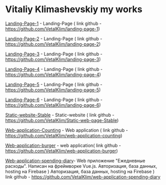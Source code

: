 # Vitaliy Klimashevskiy my works

[Landing-Page-1](https://vetalklim.github.io/landing-page-1/ "landing-page-1")   - Landing-Page ( link github - https://github.com/VetalKlim/landing-page-1)

[Landing-Page-2](https://vetalklim.github.io/landing-page-2/ "landing-page-2")   - Landing-Page ( link github - https://github.com/VetalKlim/landing-page-2)

[Landing-Page-3](https://vetalklim.github.io/landing-page-3/ "landing-page-3")   - Landing-Page ( link github - https://github.com/VetalKlim/landing-page-3)

[Landing-Page-4](https://vetalklim.github.io/landing-page-4/ "landing-page-4")   - Landing-Page ( link github - https://github.com/VetalKlim/landing-page-4)

[Landing-Page-5](https://vetalklim.github.io/landing-page-5/ "landing-page-5")   - Landing-Page ( link github - https://github.com/VetalKlim/landing-page-5)

[Landing-Page-6](https://vetalklim.github.io/landing-page-6/ "landing-page-6")   - Landing-Page ( link github - https://github.com/VetalKlim/landing-page-6)

[Static-website-Stable](https://vetalklim.github.io/Static-web-page-Stable/ "Static-web-page-Stable")   - Static-website ( link github - https://github.com/VetalKlim/Static-web-page-Stable)

[Web-application-Сounting](https://vetalklim.github.io/web-application-counting/ "web-application-counting")   - Web application ( link github - https://github.com/VetalKlim/web-application-counting)

[Web-application-burger](https://vetalklim.github.io/web-application-burger/ "web-application-burger")   - web application( link github - https://github.com/VetalKlim/web-application-burger)

[Web-application-spending-diary](https://vue-spending-diary.web.app)- Web приложение "Ежедневные расходы". 
Написан на фреймворке Vue.js. 
Авторизация, база данных, hosting на Firebase )	Авторизация, база данных, hosting на Firebase )  
link github - https://github.com/VetalKlim/web-application-spending-diary

